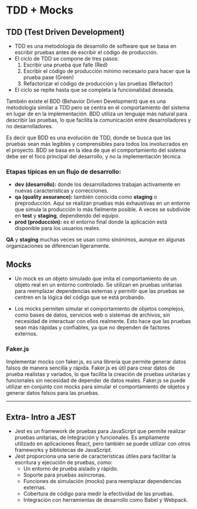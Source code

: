 # TDD + Mocks

## TDD (Test Driven Development)

- TDD es una metodología de desarrollo de software que se basa en escribir pruebas antes de escribir el código de producción.
- El ciclo de TDD se compone de tres pasos:
  1. Escribir una prueba que falle (Red)
  2. Escribir el código de producción mínimo necesario para hacer que la prueba pase (Green)
  3. Refactorizar el código de producción y las pruebas (Refactor)
- El ciclo se repite hasta que se completa la funcionalidad deseada.

También existe el BDD (Behavior Driven Development) que es una metodología similar a TDD pero se centra en el comportamiento del sistema en lugar de en la implementación. BDD utiliza un lenguaje más natural para describir las pruebas, lo que facilita la comunicación entre desarrolladores y no desarrolladores.

Es decir que BDD es una evolución de TDD, donde se busca que las pruebas sean más legibles y comprensibles para todos los involucrados en el proyecto. BDD se basa en la idea de que el comportamiento del sistema debe ser el foco principal del desarrollo, y no la implementación técnica.

### Etapas típicas en un flujo de desarrollo:

- **dev (desarrollo):** donde los desarrolladores trabajan activamente en nuevas características y correcciones.
- **qa (quality assurance):** también conocida como **staging** o preproducción. Aquí se realizan pruebas más exhaustivas en un entorno que simula la producción lo más fielmente posible. A veces se subdivide en **test** y **staging**, dependiendo del equipo.
- **prod (producción):** es el entorno final donde la aplicación está disponible para los usuarios reales.

**QA** y **staging** muchas veces se usan como sinónimos, aunque en algunas organizaciones se diferencian ligeramente.

## Mocks

- Un mock es un objeto simulado que imita el comportamiento de un objeto real en un entorno controlado. Se utilizan en pruebas unitarias para reemplazar dependencias externas y permitir que las pruebas se centren en la lógica del código que se está probando.

- Los mocks permiten simular el comportamiento de objetos complejos, como bases de datos, servicios web o sistemas de archivos, sin necesidad de interactuar con ellos realmente. Esto hace que las pruebas sean más rápidas y confiables, ya que no dependen de factores externos.

### Faker.js

Implementar mocks con faker.js, es una librería que permite generar datos falsos de manera sencilla y rápida. Faker.js es útil para crear datos de prueba realistas y variados, lo que facilita la creación de pruebas unitarias y funcionales sin necesidad de depender de datos reales. Faker.js se puede utilizar en conjunto con mocks para simular el comportamiento de objetos y generar datos falsos para las pruebas.

---

## Extra- Intro a JEST

- Jest es un framework de pruebas para JavaScript que permite realizar pruebas unitarias, de integración y funcionales. Es ampliamente utilizado en aplicaciones React, pero también se puede utilizar con otros frameworks y bibliotecas de JavaScript.
- Jest proporciona una serie de características útiles para facilitar la escritura y ejecución de pruebas, como:
  - Un entorno de prueba aislado y rápido.
  - Soporte para pruebas asíncronas.
  - Funciones de simulación (mocks) para reemplazar dependencias externas.
  - Cobertura de código para medir la efectividad de las pruebas.
  - Integración con herramientas de desarrollo como Babel y Webpack.

